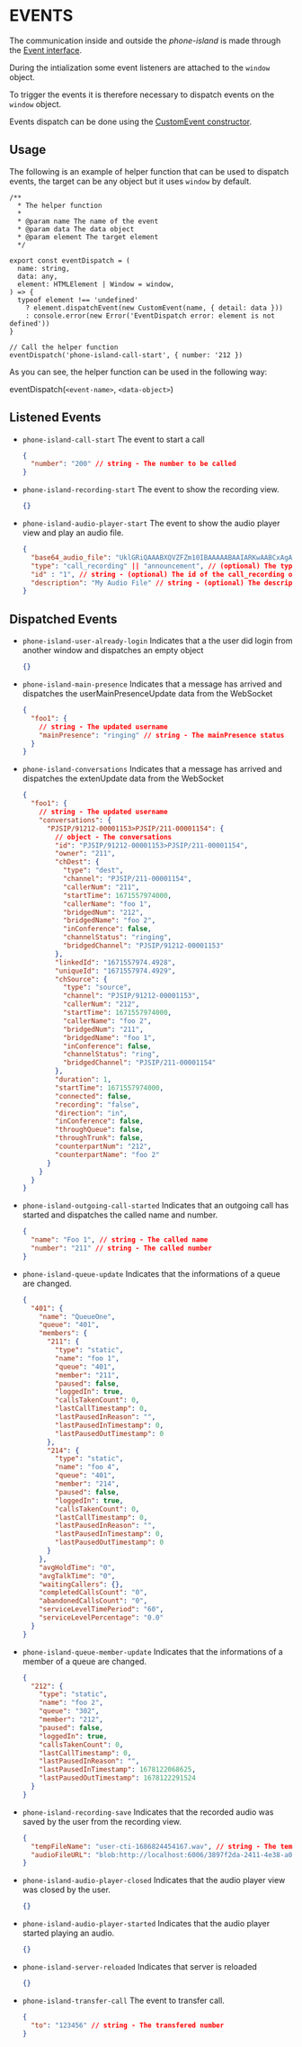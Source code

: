 # EVENTS

The communication inside and outside the _phone-island_ is made through the [Event interface](https://developer.mozilla.org/en-US/docs/Web/API/Event).

During the intialization some event listeners are attached to the `window` object.

To trigger the events it is therefore necessary to dispatch events on the `window` object.

Events dispatch can be done using the [CustomEvent constructor](https://developer.mozilla.org/en-US/docs/Web/API/CustomEvent/CustomEvent).

## Usage

The following is an example of helper function that can be used to dispatch events, the target can be any object but it uses `window` by default.

```
/**
  * The helper function
  *
  * @param name The name of the event
  * @param data The data object
  * @param element The target element
  */

export const eventDispatch = (
  name: string,
  data: any,
  element: HTMLElement | Window = window,
) => {
  typeof element !== 'undefined'
    ? element.dispatchEvent(new CustomEvent(name, { detail: data }))
    : console.error(new Error('EventDispatch error: element is not defined'))
}

// Call the helper function
eventDispatch('phone-island-call-start', { number: '212 })

```

As you can see, the helper function can be used in the following way:

eventDispatch(`<event-name>`, `<data-object>`)

## Listened Events

- `phone-island-call-start` The event to start a call

  ```json
  {
    "number": "200" // string - The number to be called
  }
  ```

- `phone-island-recording-start` The event to show the recording view.

  ```json
  {}
  ```

- `phone-island-audio-player-start` The event to show the audio player view and play an audio file.

  ```json
  {
    "base64_audio_file": "UklGRiQAAABXQVZFZm10IBAAAAABAAIARKwAABCxAgAEABAAZGF0YYIAAAAAA==", // string - The audio file to be played in base64 format, ignored if type is present
    "type": "call_recording" || "announcement", // (optional) The type of the audio to be played
    "id" : "1", // string - (optional) The id of the call_recording or announcement, required if type is present
    "description": "My Audio File" // string - (optional) The description of the given file
  }
  ```

## Dispatched Events

- `phone-island-user-already-login` Indicates that a the user did login from another window and dispatches an empty object

  ```json
  {}
  ```

- `phone-island-main-presence` Indicates that a message has arrived and dispatches the userMainPresenceUpdate data from the WebSocket

  ```json
  {
    "foo1": {
      // string - The updated username
      "mainPresence": "ringing" // string - The mainPresence status
    }
  }
  ```

- `phone-island-conversations` Indicates that a message has arrived and dispatches the extenUpdate data from the WebSocket

  ```json
  {
    "foo1": {
      // string - The updated username
      "conversations": {
        "PJSIP/91212-00001153>PJSIP/211-00001154": {
          // object - The conversations
          "id": "PJSIP/91212-00001153>PJSIP/211-00001154",
          "owner": "211",
          "chDest": {
            "type": "dest",
            "channel": "PJSIP/211-00001154",
            "callerNum": "211",
            "startTime": 1671557974000,
            "callerName": "foo 1",
            "bridgedNum": "212",
            "bridgedName": "foo 2",
            "inConference": false,
            "channelStatus": "ringing",
            "bridgedChannel": "PJSIP/91212-00001153"
          },
          "linkedId": "1671557974.4928",
          "uniqueId": "1671557974.4929",
          "chSource": {
            "type": "source",
            "channel": "PJSIP/91212-00001153",
            "callerNum": "212",
            "startTime": 1671557974000,
            "callerName": "foo 2",
            "bridgedNum": "211",
            "bridgedName": "foo 1",
            "inConference": false,
            "channelStatus": "ring",
            "bridgedChannel": "PJSIP/211-00001154"
          },
          "duration": 1,
          "startTime": 1671557974000,
          "connected": false,
          "recording": "false",
          "direction": "in",
          "inConference": false,
          "throughQueue": false,
          "throughTrunk": false,
          "counterpartNum": "212",
          "counterpartName": "foo 2"
        }
      }
    }
  }
  ```

- `phone-island-outgoing-call-started` Indicates that an outgoing call has started and dispatches the called name and number.

  ```json
  {
    "name": "Foo 1", // string - The called name
    "number": "211" // string - The called number
  }
  ```

- `phone-island-queue-update` Indicates that the informations of a queue are changed.

  ```json
  {
    "401": {
      "name": "QueueOne",
      "queue": "401",
      "members": {
        "211": {
          "type": "static",
          "name": "foo 1",
          "queue": "401",
          "member": "211",
          "paused": false,
          "loggedIn": true,
          "callsTakenCount": 0,
          "lastCallTimestamp": 0,
          "lastPausedInReason": "",
          "lastPausedInTimestamp": 0,
          "lastPausedOutTimestamp": 0
        },
        "214": {
          "type": "static",
          "name": "foo 4",
          "queue": "401",
          "member": "214",
          "paused": false,
          "loggedIn": true,
          "callsTakenCount": 0,
          "lastCallTimestamp": 0,
          "lastPausedInReason": "",
          "lastPausedInTimestamp": 0,
          "lastPausedOutTimestamp": 0
        }
      },
      "avgHoldTime": "0",
      "avgTalkTime": "0",
      "waitingCallers": {},
      "completedCallsCount": "0",
      "abandonedCallsCount": "0",
      "serviceLevelTimePeriod": "60",
      "serviceLevelPercentage": "0.0"
    }
  }
  ```

- `phone-island-queue-member-update` Indicates that the informations of a member of a queue are changed.

  ```json
  {
    "212": {
      "type": "static",
      "name": "foo 2",
      "queue": "302",
      "member": "212",
      "paused": false,
      "loggedIn": true,
      "callsTakenCount": 0,
      "lastCallTimestamp": 0,
      "lastPausedInReason": "",
      "lastPausedInTimestamp": 1678122068625,
      "lastPausedOutTimestamp": 1678122291524
    }
  }
  ```

- `phone-island-recording-save` Indicates that the recorded audio was saved by the user from the recording view.

  ```json
  {
    "tempFileName": "user-cti-1686824454167.wav", // string - The temp file name of the asterisk recording to pass to the /enable_announcement API
    "audioFileURL": "blob:http://localhost:6006/3897f2da-2411-4e38-a024-56bbeab72a91" // string - The local URL of the recorded file in blob format
  }
  ```

- `phone-island-audio-player-closed` Indicates that the audio player view was closed by the user.

  ```json
  {}
  ```

- `phone-island-audio-player-started` Indicates that the audio player started playing an audio.

  ```json
  {}
  ```

- `phone-island-server-reloaded` Indicates that server is reloaded

  ```json
  {}
  ```

- `phone-island-transfer-call` The event to transfer call.

  ```json
  {
    "to": "123456" // string - The transfered number
  }
  ```
